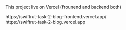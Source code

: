 
This project live on Vercel (frounend and backend both) </br>
</hr>
https://swiftrut-task-2-blog-frontend.vercel.app/</br>
https://swiftrut-task-2-blog.vercel.app
